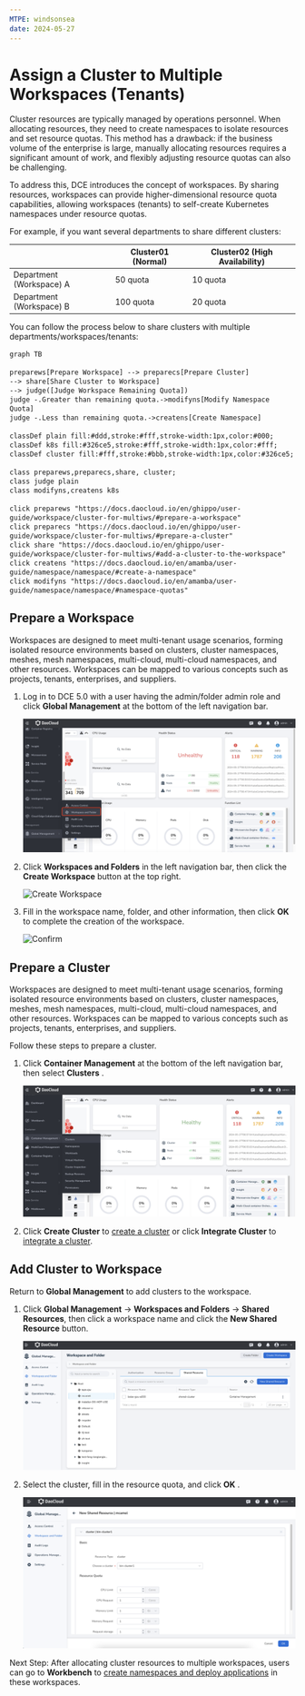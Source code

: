 ```yaml
---
MTPE: windsonsea
date: 2024-05-27
---
```


# Assign a Cluster to Multiple Workspaces (Tenants)

Cluster resources are typically managed by operations personnel. When allocating resources,
they need to create namespaces to isolate resources and set resource quotas.
This method has a drawback: if the business volume of the enterprise is large,
manually allocating resources requires a significant amount of work,
and flexibly adjusting resource quotas can also be challenging.

To address this, DCE introduces the concept of workspaces. By sharing resources,
workspaces can provide higher-dimensional resource quota capabilities,
allowing workspaces (tenants) to self-create Kubernetes namespaces under resource quotas.

For example, if you want several departments to share different clusters:

|                   | Cluster01 (Normal) | Cluster02 (High Availability) |
| ----------------- | ------------------ | ----------------------------- |
| Department (Workspace) A | 50 quota          | 10 quota                |
| Department (Workspace) B | 100 quota         | 20 quota                |

You can follow the process below to share clusters with multiple departments/workspaces/tenants:

```mermaid
graph TB

preparews[Prepare Workspace] --> preparecs[Prepare Cluster]
--> share[Share Cluster to Workspace]
--> judge([Judge Workspace Remaining Quota])
judge -.Greater than remaining quota.->modifyns[Modify Namespace Quota]
judge -.Less than remaining quota.->createns[Create Namespace]

classDef plain fill:#ddd,stroke:#fff,stroke-width:1px,color:#000;
classDef k8s fill:#326ce5,stroke:#fff,stroke-width:1px,color:#fff;
classDef cluster fill:#fff,stroke:#bbb,stroke-width:1px,color:#326ce5;

class preparews,preparecs,share, cluster;
class judge plain
class modifyns,createns k8s

click preparews "https://docs.daocloud.io/en/ghippo/user-guide/workspace/cluster-for-multiws/#prepare-a-workspace"
click preparecs "https://docs.daocloud.io/en/ghippo/user-guide/workspace/cluster-for-multiws/#prepare-a-cluster"
click share "https://docs.daocloud.io/en/ghippo/user-guide/workspace/cluster-for-multiws/#add-a-cluster-to-the-workspace"
click createns "https://docs.daocloud.io/en/amamba/user-guide/namespace/namespace/#create-a-namespace"
click modifyns "https://docs.daocloud.io/en/amamba/user-guide/namespace/namespace/#namespace-quotas"
```

## Prepare a Workspace

Workspaces are designed to meet multi-tenant usage scenarios, forming isolated resource environments based on clusters,
cluster namespaces, meshes, mesh namespaces, multi-cloud, multi-cloud namespaces, and other resources. Workspaces
can be mapped to various concepts such as projects, tenants, enterprises, and suppliers.

1. Log in to DCE 5.0 with a user having the admin/folder admin role and click __Global Management__ at the bottom of the left navigation bar.

    ![Global Management](../images/ws01.png)

2. Click __Workspaces and Folders__ in the left navigation bar, then click the __Create Workspace__ button at the top right.

    ![Create Workspace](https://docs.daocloud.io/daocloud-docs-images/docs/ghippo/images/ws02.png)

3. Fill in the workspace name, folder, and other information, then click __OK__ to complete the creation of the workspace.

    ![Confirm](https://docs.daocloud.io/daocloud-docs-images/docs/ghippo/images/ws03.png)

## Prepare a Cluster

Workspaces are designed to meet multi-tenant usage scenarios, forming isolated resource environments based on clusters, cluster namespaces, meshes, mesh namespaces, multi-cloud, multi-cloud namespaces, and other resources. Workspaces can be mapped to various concepts such as projects, tenants, enterprises, and suppliers.

Follow these steps to prepare a cluster.

1. Click __Container Management__ at the bottom of the left navigation bar, then select __Clusters__ .

    ![Container Management](../images/clusterlist01.png)

1. Click __Create Cluster__ to [create a cluster](../../kpanda/user-guide/clusters/create-cluster.md) or click __Integrate Cluster__ to [integrate a cluster](../../kpanda/user-guide/clusters/integrate-cluster.md).

## Add Cluster to Workspace

Return to __Global Management__ to add clusters to the workspace.

1. Click __Global Management__ -> __Workspaces and Folders__ -> __Shared Resources__, then click a workspace name and click the __New Shared Resource__ button.

    ![Add Resource](../images/addcluster01.png)

1. Select the cluster, fill in the resource quota, and click __OK__ .

    ![Add Resource](../images/addcluster02.png)

Next Step: After allocating cluster resources to multiple workspaces, users can go to __Workbench__ to
[create namespaces and deploy applications](../../amamba/user-guide/namespace/namespace.md) in these workspaces.
